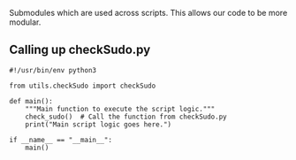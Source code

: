 Submodules which are used across scripts. This allows our code to be more modular.

## Calling up checkSudo.py
```
#!/usr/bin/env python3

from utils.checkSudo import checkSudo

def main():
    """Main function to execute the script logic."""
    check_sudo()  # Call the function from checkSudo.py
    print("Main script logic goes here.")

if __name__ == "__main__":
    main()
```
